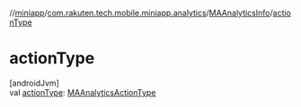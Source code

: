 //[miniapp](../../../index.md)/[com.rakuten.tech.mobile.miniapp.analytics](../index.md)/[MAAnalyticsInfo](index.md)/[actionType](action-type.md)

# actionType

[androidJvm]\
val [actionType](action-type.md): [MAAnalyticsActionType](../-m-a-analytics-action-type/index.md)
